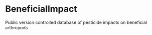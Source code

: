 # BeneficialImpact
Public version controlled database of pesticide impacts on beneficial arthropods
